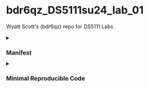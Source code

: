# bdr6qz_DS5111su24_lab_01
Wyatt Scott's (bdr6qz) repo for DS5111 Labs

<details>
<summary><h1 style="font-size: 16px;">Manifest</h1></summary>

### makefile

### README.md

### License

### pytest.ini

<details>
<summary><h3 style="font-size: 14px;">tokenizer.py</h3></summary>

This Python module file contains the functions and objects available in the dropdown menus below.

<details>
<summary><strong>Click here to see the functions in tokenizer.py</strong></summary>

- `clean_text(text)`:

  Remove punctuation from the input string and convert it to lowercase.

- `tokenize(text)`:

  Split the input string into a list of words.

- `count_words(text)`:

  Count the frequency of each word in the input string.

- `run_bash(command)`:

  Run a bash command and return its output.

- `read_file(file_path)`:

  Read the contents of a file.
</details>

<details>
<summary><strong>Click here to see the objects in tokenizer.py</strong></summary>

- text

  Testing sentence from The Raven.

- text_dict

  Dictionary of `text` testing sentence to compare with `count_words` output.

- test_list

  List of `text` testing sentence to compare with `tokenize` output.

- books_dir

  The path for the `books` directory (available only after a user runs `make get_texts`).

- books_paths

  Dictionary of the necessary book filepaths inside of `books_dir`.

- TheRaven

  The text of The Raven.
    
- FalloftheHouseofUsher

  The text of Fall of the House of Usher.

- CaskofAmontillado

  The text of Cask of Amontillado.

- ThePoems

  The text of The Poems.

- test_cases

  List of test files for testing the functions against all English texts.

- test_ids

  List of names in test cases for cleaner output of parameterized functions.
</details>
</details>

<details>
<summary><h3 style="font-size: 14px;">Tests.py</h3></summary>
    
This directory contains Python module files for testing the functions in `tokenizer.py`.

#### - `test_count_words.py`

<details>
<summary><strong>Click here to see the functions in test_count_words.py</strong></summary>

- `test_count_words()`:

  Test `count_words`.

- `test_fail_count_words()`:

  Purposefully fail when testing `count_words`.

- `test_bash_count_words()`:

  Test `count_words` using bash.

- `test_count_words_skipper()`:

  Test function to show pytest mark and skipping.

- `test_all_count_words()`:

  Test `count_words` on all the English texts.

- `test_corbeau_count_words()`:

  Tests `count_words` against snippet from Le Corbeau
</details>

#### - `test_tokenizer.py`

<details>
<summary><strong>Click here to see the functions in test_tokenizer.py</strong></summary>

- `test_tokenize()`:

  Test `tokenize`.

- `test_fail_tokenize()`:

  Purposefully fail when testing `tokenize`.

- `test_bash_tokenize()`:

  Test `tokenize` using bash.

- `test_tokenize_skipper()`:

  Test function to show pytest mark and skipping.

- `test_all_tokenize()`:

  Test `tokenize` on all the English texts.

- `test_corbeau_tokenize()`:

  Tests `tokenize` against snippet from Le Corbeau
</details>

#### - `test_clean_text.py`

<details>
<summary><strong>Click here to see the functions in test_clean_text.py</strong></summary>

- `test_clean_text()`:

  Test `clean_text`.

- `test_fail_clean_text()`:

  Purposefully fail when testing `clean_text`.

- `test_bash_clean_text()`:

  Test `clean_text` using bash.

- `test_clean_text_skipper()`:

  Test function to show pytest mark and skipping.

- `test_all_clean_text()`:

  Test `clean_text` on all the English texts.

- `test_corbeau_clean_text()`:

  Tests `clean_text` against snippet from Le Corbeau.
</details>

#### - `test_complicated.py`

<details>
<summary><strong>Click here to see the functions in test_complicated.py</strong></summary>

- `test_get_texts()`:

  Tests the `make get_texts` job from the makefile.
  
- `test_tokenizer_count_raven()`:

  Tests the main functions from tokenizer.py together.

</details>
</details>
</details>

<details>
<summary><h1 style="font-size: 16px;">Minimal Reproducible Code</h1></summary>

### Getting Started:

To get started, clone this repo and in the Command Line run:

```
make setup
```

This will create a virtual environment with Python 3 and install the required packages stored in `requirements.txt`.

### Downloading Books

To download the books, in the Command Line you can run:

```
make get_texts
```

This will create a new directory, `books`, within which it will download the specified books by Edgar Allan Poe.

### Checking various characteristics of the books

The makefile includes several jobs that allow you to check difference characteristics of the now-downloaded books. To see how many words are in "The Raven," for example, you can run:

```
make raven_word_count
```
